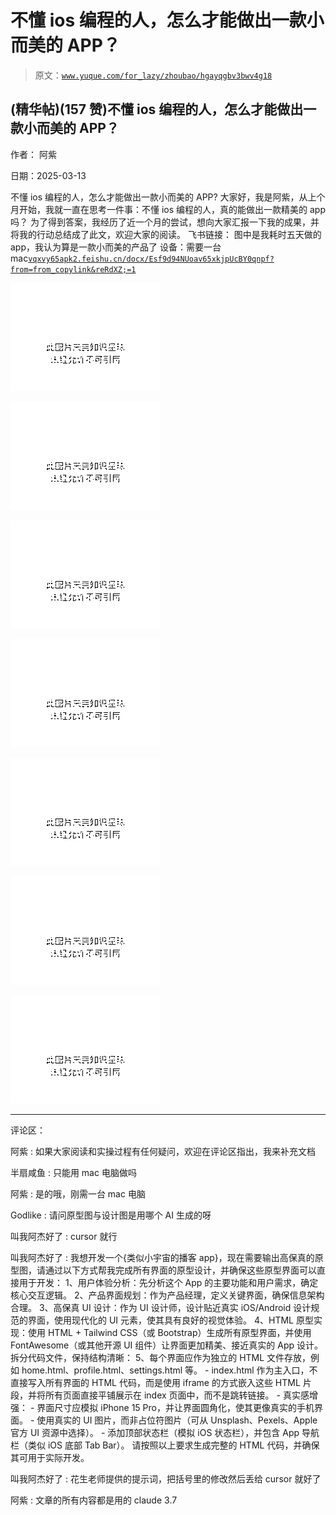 # 不懂 ios 编程的人，怎么才能做出一款小而美的 APP？

> 原文：[`www.yuque.com/for_lazy/zhoubao/hgayqgbv3bwv4g18`](https://www.yuque.com/for_lazy/zhoubao/hgayqgbv3bwv4g18)

## (精华帖)(157 赞)不懂 ios 编程的人，怎么才能做出一款小而美的 APP？

作者： 阿紫

日期：2025-03-13

不懂 ios 编程的人，怎么才能做出一款小而美的 APP?
大家好，我是阿紫，从上个月开始，我就一直在思考一件事：不懂 ios 编程的人，真的能做出一款精美的 app 吗？
为了得到答案，我经历了近一个月的尝试，想向大家汇报一下我的成果，并将我的行动总结成了此文，欢迎大家的阅读。 飞书链接：
图中是我耗时五天做的 app，我认为算是一款小而美的产品了
设备：需要一台 mac[`vqxvy65apk2.feishu.cn/docx/Esf9d94NUoav65xkjpUcBY0qnpf?from=from_copylink&reRdXZ;=1`](https://vqxvy65apk2.feishu.cn/docx/Esf9d94NUoav65xkjpUcBY0qnpf?from=from_copylink&reRdXZ;=1)

![](img/5f4c981b69bfa6509e383ee6bd2eb063.png "None")

![](img/30605f1b02af8925de0edc0c1c4a4d6c.png "None")

![](img/8fd383f3b7e19753eb7fc877e3582b72.png "None")

![](img/229895d3d69e8e6b103505734f2e70ba.png "None")

![](img/198a505c5e1b8797bb8694b70869c4ed.png "None")

![](img/56ca740cc907715d3a1d8c8aaea14208.png "None")

![](img/1bc97ccb663f1d5984bbb70183190d43.png "None")

* * *

评论区：

阿紫 : 如果大家阅读和实操过程有任何疑问，欢迎在评论区指出，我来补充文档

半扇咸鱼 : 只能用 mac 电脑做吗

阿紫 : 是的哦，刚需一台 mac 电脑

Godlike : 请问原型图与设计图是用哪个 AI 生成的呀

叫我阿杰好了 : cursor 就行

叫我阿杰好了 : 我想开发一个{类似小宇宙的播客 app}，现在需要输出高保真的原型图，请通过以下方式帮我完成所有界面的原型设计，并确保这些原型界面可以直接用于开发：
1、用户体验分析：先分析这个 App 的主要功能和用户需求，确定核心交互逻辑。 2、产品界面规划：作为产品经理，定义关键界面，确保信息架构合理。 3、高保真
UI 设计：作为 UI 设计师，设计贴近真实 iOS/Android 设计规范的界面，使用现代化的 UI 元素，使其具有良好的视觉体验。 4、HTML
原型实现：使用 HTML + Tailwind CSS（或 Bootstrap）生成所有原型界面，并使用 FontAwesome（或其他开源 UI
组件）让界面更加精美、接近真实的 App 设计。拆分代码文件，保持结构清晰： 5、每个界面应作为独立的 HTML 文件存放，例如
home.html、profile.html、settings.html 等。 - index.html 作为主入口，不直接写入所有界面的 HTML
代码，而是使用 iframe 的方式嵌入这些 HTML 片段，并将所有页面直接平铺展示在 index 页面中，而不是跳转链接。 - 真实感增强： - 界面尺寸应模拟 iPhone 15 Pro，并让界面圆角化，使其更像真实的手机界面。 - 使用真实的 UI 图片，而非占位符图片（可从
Unsplash、Pexels、Apple 官方 UI 资源中选择）。 - 添加顶部状态栏（模拟 iOS 状态栏），并包含 App 导航栏（类似 iOS
底部 Tab Bar）。 请按照以上要求生成完整的 HTML 代码，并确保其可用于实际开发。

叫我阿杰好了 : 花生老师提供的提示词，把括号里的修改然后丢给 cursor 就好了

阿紫 : 文章的所有内容都是用的 claude 3.7
